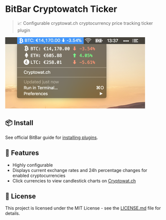 # BitBar Cryptowatch Ticker
> 📈 Configurable cryptowat.ch cryptocurrency price tracking ticker plugin

<img src="screenshot.png" width="450">

## 📦 Install

See official BitBar guide for [installing plugins](https://github.com/matryer/bitbar#installing-plugins).

## 🚀 Features

- Highly configurable
- Displays current exchange rates and 24h percentage changes for enabled cryptocurrencies
- Click currencies to view candlestick charts on [Cryptowat.ch](https://cryptowat.ch/)


## 📄 License

This project is licensed under the MIT License - see the [LICENSE.md](LICENSE.md) file for details.
